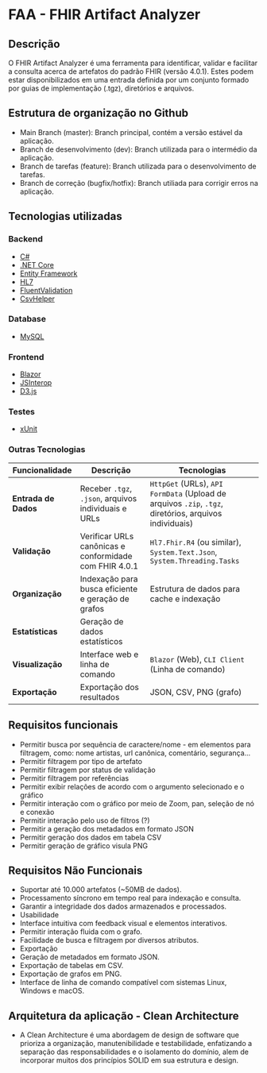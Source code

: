 # FAA - FHIR Artifact Analyzer

## Descrição
O FHIR Artifact Analyzer é uma ferramenta para identificar, validar e facilitar a consulta acerca de artefatos do padrão FHIR (versão 4.0.1). Estes podem estar disponibilizados em uma entrada definida por um conjunto formado por guias de implementação (.tgz), diretórios e arquivos.

## Estrutura de organização no Github
- Main Branch (master): Branch principal, contém a versão estável da aplicação.
- Branch de desenvolvimento (dev): Branch utilizada para o intermédio da aplicação.
- Branch de tarefas (feature): Branch utilizada para o desenvolvimento de tarefas.
- Branch de correção (bugfix/hotfix): Branch utiliada para corrigir erros na aplicação.


## Tecnologias utilizadas 

### Backend
- [C#](https://learn.microsoft.com/pt-br/dotnet/csharp/tour-of-csharp/)
- [.NET Core](https://dotnet.microsoft.com/pt-br/download/dotnet/8.0)
- [Entity Framework](https://learn.microsoft.com/pt-br/ef/core/)
- [HL7](https://www.nuget.org/packages/hl7.fhir.r4)
- [FluentValidation](https://docs.fluentvalidation.net/en/latest/)
- [CsvHelper](https://joshclose.github.io/CsvHelper/)

### Database
- [MySQL](https://www.mysql.com/)

### Frontend
- [Blazor](https://dotnet.microsoft.com/pt-br/apps/aspnet/web-apps/blazor)
- [JSInterop](https://learn.microsoft.com/pt-br/aspnet/core/blazor/javascript-interoperability/?view=aspnetcore-9.0)
- [D3.js](https://d3js.org/)

### Testes
- [xUnit](https://xunit.net/)

### Outras Tecnologias

| **Funcionalidade**       | **Descrição** | **Tecnologias** |
|-------------------------|--------------|----------------|
| **Entrada de Dados**    | Receber `.tgz`, `.json`, arquivos individuais e URLs | `HttpGet` (URLs), `API FormData` (Upload de arquivos `.zip`, `.tgz`, diretórios, arquivos individuais) |
| **Validação**          | Verificar URLs canônicas e conformidade com FHIR 4.0.1 | `Hl7.Fhir.R4` (ou similar), `System.Text.Json`, `System.Threading.Tasks` |
| **Organização**        | Indexação para busca eficiente e geração de grafos | Estrutura de dados para cache e indexação |
| **Estatísticas**       | Geração de dados estatísticos | |
| **Visualização**       | Interface web e linha de comando | `Blazor` (Web), `CLI Client` (Linha de comando) |
| **Exportação**         | Exportação dos resultados | JSON, CSV, PNG (grafo) |




## Requisitos funcionais
- Permitir busca por sequência de caractere/nome - em elementos para filtragem, como: nome artistas, url canônica, comentário, segurança...
- Permitir filtragem por tipo de artefato
- Permitir filtragem por status de validação
- Permitir filtragem por referências
- Permitir exibir relações de acordo com o argumento selecionado e o gráfico
- Permitir interação com o gráfico por meio de Zoom, pan, seleção de nó e conexão
- Permitir interação pelo uso de filtros (?)
- Permitir a geração dos metadados em formato JSON
- Permitir geração dos dados em tabela CSV
- Permitir geração de gráfico visula PNG

## Requisitos Não Funcionais
- Suportar até 10.000 artefatos (~50MB de dados).
- Processamento síncrono em tempo real para indexação e consulta.
- Garantir a integridade dos dados armazenados e processados.
- Usabilidade
- Interface intuitiva com feedback visual e elementos interativos.
- Permitir interação fluida com o grafo.
- Facilidade de busca e filtragem por diversos atributos.
- Exportação
- Geração de metadados em formato JSON.
- Exportação de tabelas em CSV.
- Exportação de grafos em PNG.
- Interface de linha de comando compatível com sistemas Linux, Windows e macOS.

## Arquitetura da aplicação - Clean Architecture
- A Clean Architecture é uma abordagem de design de software que prioriza a organização, manutenibilidade e testabilidade, enfatizando a separação das responsabilidades e o isolamento do domínio, alem de incorporar muitos dos princípios SOLID em sua estrutura e design. 

